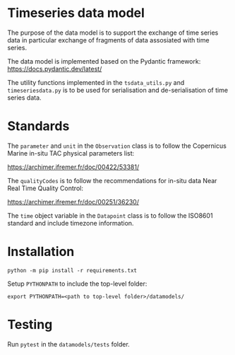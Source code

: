 # Timeseries data model

The purpose of the data model is to support the exchange of time series data in particular exchange of fragments of data assosiated with time series. 

The data model is implemented based on the Pydantic framework: https://docs.pydantic.dev/latest/

The utility functions implemented in the `tsdata_utils.py` and `timeseriesdata.py` is to be used for serialisation and de-serialisation of time series data.

# Standards

The `parameter` and `unit` in the `Observation` class is to follow the Copernicus Marine in-situ TAC physical parameters list:

https://archimer.ifremer.fr/doc/00422/53381/

The `qualityCodes` is to follow the recommendations for in-situ data Near Real Time Quality Control:

https://archimer.ifremer.fr/doc/00251/36230/


The `time` object variable in the `Datapoint` class is to follow the ISO8601 standard and include timezone information.

# Installation

```
python -m pip install -r requirements.txt
```

Setup `PYTHONPATH` to include the top-level folder:

```
export PYTHONPATH=<path to top-level folder>/datamodels/
```

# Testing

Run `pytest` in the `datamodels/tests` folder.


